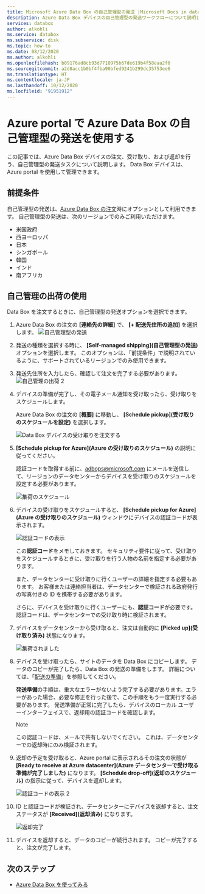 ```yaml
---
title: Microsoft Azure Data Box の自己管理型の発送 |Microsoft Docs in data
description: Azure Data Box デバイスの自己管理型の発送ワークフローについて説明します。
services: databox
author: alkohli
ms.service: databox
ms.subservice: disk
ms.topic: how-to
ms.date: 08/12/2020
ms.author: alkohli
ms.openlocfilehash: b09176ad8cb93d7710975b67de619b4f58eaa2f0
ms.sourcegitcommit: a2d8acc1b0bf4fba90bfed9241b299dc35753ee6
ms.translationtype: HT
ms.contentlocale: ja-JP
ms.lasthandoff: 10/12/2020
ms.locfileid: "91951912"
---
```

# <a name="use-self-managed-shipping-for-azure-data-box-in-the-azure-portal"></a>Azure portal で Azure Data Box の自己管理型の発送を使用する

この記事では、Azure Data Box デバイスの注文、受け取り、および返却を行う、自己管理型の発送タスクについて説明します。 Data Box デバイスは、Azure portal を使用して管理できます。

## <a name="prerequisites"></a>前提条件

自己管理型の発送は、[Azure Data Box の注文](data-box-deploy-ordered.md)時にオプションとして利用できます。 自己管理型の発送は、次のリージョンでのみご利用いただけます。

* 米国政府
* 西ヨーロッパ
* 日本
* シンガポール
* 韓国
* インド
* 南アフリカ

## <a name="use-self-managed-shipping"></a>自己管理の出荷の使用

Data Box を注文するときに、自己管理型の発送オプションを選択できます。

1. Azure Data Box の注文の **[連絡先の詳細]** で、 **[+ 配送先住所の追加]** を選択します。
   ![自己管理型の発送](media\data-box-portal-customer-managed-shipping\choose-self-managed-shipping-1.png)

2. 発送の種類を選択する時に、 **[Self-managed shipping]\(自己管理型の発送\)** オプションを選択します。 このオプションは、「前提条件」で説明されているように、サポートされているリージョンでのみ使用できます。

3. 発送先住所を入力したら、確認して注文を完了する必要があります。
   ![自己管理の出荷 2](media\data-box-portal-customer-managed-shipping\choose-self-managed-shipping-2.png)

4. デバイスの準備が完了し、その電子メール通知を受け取ったら、受け取りをスケジュールします。

   Azure Data Box の注文の **[概要]** に移動し、 **[Schedule pickup]\(受け取りのスケジュールを設定\)** を選択します。

   ![Data Box デバイスの受け取りを注文する](media\data-box-portal-customer-managed-shipping\data-box-portal-schedule-pickup-01.png)

5. **[Schedule pickup for Azure]\(Azure の受け取りのスケジュール\)** の説明に従ってください。

   認証コードを取得する前に、[adbops@microsoft.com](mailto:adbops@microsoft.com) にメールを送信して、リージョンのデータセンターからデバイスを受け取りのスケジュールを設定する必要があります。

   ![集荷のスケジュール](media\data-box-portal-customer-managed-shipping\data-box-portal-schedule-pickup-email-01.png)

6. デバイスの受け取りをスケジュールすると、 **[Schedule pickup for Azure]\(Azure の受け取りのスケジュール\)** ウィンドウにデバイスの認証コードが表示されます。

   ![認証コードの表示](media\data-box-portal-customer-managed-shipping\data-box-portal-auth-01b.png)

   この**認証コード**をメモしておきます。 セキュリティ要件に従って、受け取りをスケジュールするときに、受け取りを行う人物の名前を指定する必要があります。

   また、データセンターに受け取りに行くユーザーの詳細を指定する必要もあります。 お客様または連絡担当者は、データセンターで検証される政府発行の写真付きの ID を携帯する必要があります。

   さらに、デバイスを受け取りに行くユーザーにも、**認証コード**が必要です。 認証コードは、データセンターでの受け取り時に検証されます。

7. デバイスをデータセンターから受け取ると、注文は自動的に **[Picked up]\(受け取り済み\)** 状態になります。

    ![集荷されました](media\data-box-portal-customer-managed-shipping\data-box-portal-picked-up-boxed-01.png)

8. デバイスを受け取ったら、サイトのデータを Data Box にコピーします。 データのコピーが完了したら、Data Box の発送の準備をします。 詳細については、「[配送の準備](data-box-deploy-picked-up.md#prepare-to-ship)」を参照してください。

   **発送準備**の手順は、重大なエラーがないよう完了する必要があります。エラーがあった場合、必要な修正を行った後で、この手順をもう一度実行する必要があります。 発送準備が正常に完了したら、デバイスのローカル ユーザーインターフェイスで、返却用の認証コードを確認します。

   > [!NOTE]
   > この認証コードは、メールで共有しないでください。 これは、データセンターでの返却時にのみ検証されます。

9. 返却の予定を受け取ると、Azure portal に表示されるその注文の状態が **[Ready to receive at Azure datacenter]\(Azure データセンターで受け取る準備が完了しました\)** になります。 **[Schedule drop-off]\(返却のスケジュール\)** の指示に従って、デバイスを返却します。

   ![認証コードの表示 2](media\data-box-portal-customer-managed-shipping\data-box-portal-received-complete-02b.png)

10. ID と認証コードが検証され、データセンターにデバイスを返却すると、注文ステータスが **[Received]\(返却済み\)** になります。

    ![返却完了](media\data-box-portal-customer-managed-shipping\data-box-portal-received-complete-01.png)

11. デバイスを返却すると、データのコピーが続行されます。 コピーが完了すると、注文が完了します。

## <a name="next-steps"></a>次のステップ

* [Azure Data Box を使ってみる](data-box-quickstart-portal.md)
